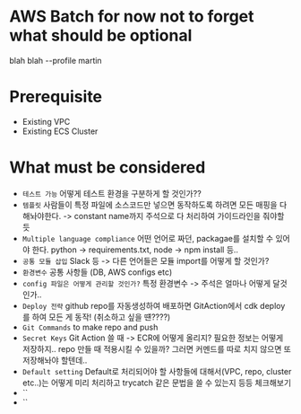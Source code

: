 # AWS Batch for now not to forget what should be optional

blah blah --profile martin

# Prerequisite

- Existing VPC
- Existing ECS Cluster

# What must be considered

- `테스트 가능` 어떻게 테스트 환경을 구분하게 할 것인가??
- `템플릿` 사람들이 특정 파일에 소스코드만 넣으면 동작하도록 하려면 모든 매핑을 다 해놔야한다. -> constant name까지 주석으로 다 처리하여 가이드라인을 줘야할 듯
- `Multiple language compliance` 어떤 언어로 짜던, packagae를 설치할 수 있어야 한다. python -> requirements.txt, node -> npm install 등..
- `공통 모듈 삽입` Slack 등 -> 다른 언어들은 모듈 import를 어떻게 할 것인가?
- `환경변수` 공통 사항들 (DB, AWS configs etc)
- `config 파일은 어떻게 관리할 것인가?` 특정 환경변수 -> 주석은 얼마나 어떻게 달것인가..
- `Deploy 전략` github repo를 자동생성하여 배포하면 GitAction에서 cdk deploy를 하여 모든 게 동작! (취소하고 싶을 떈????)
- `Git Commands` to make repo and push
- `Secret Keys` Git Action 쓸 때 -> ECR에 어떻게 올리지? 필요한 정보는 어떻게 저장하지.. repo 만들 때 적용시킬 수 있을까? 그러면 커멘드를 따로 치지 않으면 또 저장해놔야 할텐데..
- `Default setting` Default로 처리되어야 할 사항들에 대해서(VPC, repo, cluster etc..)는 어떻게 미리 처리하고 trycatch 같은 문법을 쓸 수 있는지 등등 체크해보기
- ``
- ``
